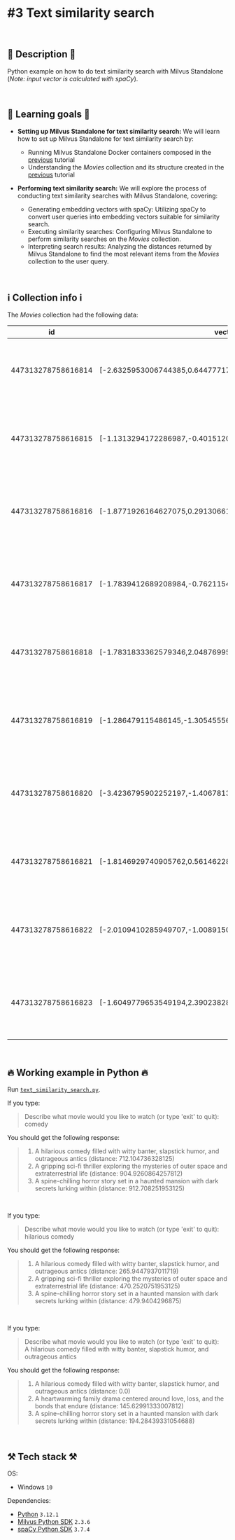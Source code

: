 # #3 Text similarity search

<br>

## 📖 Description 📖

Python example on how to do text similarity search with Milvus Standalone (_Note: input vector is calculated with spaCy_).

<br>

## 🧠 Learning goals 🧠

- **Setting up Milvus Standalone for text similarity search:** We will learn how to set up Milvus Standalone for text similarity search by:

    - Running Milvus Standalone Docker containers composed in the [previous](https://github.com/rokbenko/ai-playground/tree/main/milvus-tutorials/1-Milvus_standalone_starter) tutorial
    - Understanding the *Movies* collection and its structure created in the [previous](https://github.com/rokbenko/ai-playground/tree/main/milvus-tutorials/2-Attu_starter) tutorial

- **Performing text similarity search:** We will explore the process of conducting text similarity searches with Milvus Standalone, covering:

    - Generating embedding vectors with spaCy: Utilizing spaCy to convert user queries into embedding vectors suitable for similarity search.
    - Executing similarity searches: Configuring Milvus Standalone to perform similarity searches on the *Movies* collection.
    - Interpreting search results: Analyzing the distances returned by Milvus Standalone to find the most relevant items from the *Movies* collection to the user query.

<br>

## ℹ️ Collection info ℹ️

The _Movies_ collection had the following data:

| id                 | vector                                                        | description                                                                                 |
| ------------------ | ------------------------------------------------------------- | ------------------------------------------------------------------------------------------- |
| 447313278758616814 | [-2.6325953006744385,0.6447771787643433,-1.0863614082336...]  | A pulse-pounding action film with explosive shootouts and high-octane chases                |
| 447313278758616815 | [-1.1313294172286987,-0.4015120267868042,0.1973861157894...]  | An epic fantasy adventure set in a magical realm with mythical creatures and epic battles   |
| 447313278758616816 | [-1.8771926164627075,0.29130661487579346,-0.9721667170524...] | A gripping sci-fi thriller exploring the mysteries of outer space and extraterrestrial life |
| 447313278758616817 | [-1.7839412689208984,-0.7621154189109802,-2.1959016323089...] | A heartwarming family drama centered around love, loss, and the bonds that endure           |
| 447313278758616818 | [-1.7831833362579346,2.048769950866699,-3.1505572795867...]   | A mind-bending psychological thriller that keeps you on the edge of your seat               |
| 447313278758616819 | [-1.286479115486145,-1.3054555654525757,-0.047333277761...]   | A hilarious comedy filled with witty banter, slapstick humor, and outrageous antics         |
| 447313278758616820 | [-3.4236795902252197,-1.4067813158035278,-0.660962998867...]  | A romantic escapade in the enchanting streets of Paris, weaving tales of love and destiny   |
| 447313278758616821 | [-1.8146929740905762,0.5614622831344604,-1.748036623001...]   | A spine-chilling horror story set in a haunted mansion with dark secrets lurking within     |
| 447313278758616822 | [-2.0109410285949707,-1.0089150667190552,-1.33293139934...]   | A thought-provoking drama delving into the complexities of human relationships and morality |
| 447313278758616823 | [-1.6049779653549194,2.3902382850646973,-2.606891155242...]   | A captivating mystery unfolding in a small town, where every resident has a hidden agenda   |

<br>

## 🔥 Working example in Python 🔥

Run [`text_similarity_search.py`](https://github.com/rokbenko/ai-playground/blob/main/milvus-tutorials/3-Text_similarity_search/text_similarity_search.py).

If you type:

> Describe what movie would you like to watch (or type 'exit' to quit): <br>
> comedy

You should get the following response:

> 1. A hilarious comedy filled with witty banter, slapstick humor, and outrageous antics (distance: 712.104736328125) <br>
> 2. A gripping sci-fi thriller exploring the mysteries of outer space and extraterrestrial life (distance: 904.9260864257812) <br>
> 3. A spine-chilling horror story set in a haunted mansion with dark secrets lurking within (distance: 912.708251953125)

<br>

If you type:

> Describe what movie would you like to watch (or type 'exit' to quit): <br>
> hilarious comedy

You should get the following response:

> 1. A hilarious comedy filled with witty banter, slapstick humor, and outrageous antics (distance: 265.9447937011719) <br>
> 2. A gripping sci-fi thriller exploring the mysteries of outer space and extraterrestrial life (distance: 470.2520751953125) <br>
> 3. A spine-chilling horror story set in a haunted mansion with dark secrets lurking within (distance: 479.9404296875)

<br>

If you type:

> Describe what movie would you like to watch (or type 'exit' to quit): <br>
> A hilarious comedy filled with witty banter, slapstick humor, and outrageous antics

You should get the following response:

> 1. A hilarious comedy filled with witty banter, slapstick humor, and outrageous antics (distance: 0.0) <br>
> 2. A heartwarming family drama centered around love, loss, and the bonds that endure (distance: 145.62991333007812) <br>
> 3. A spine-chilling horror story set in a haunted mansion with dark secrets lurking within (distance: 194.28439331054688)

<br>

## ⚒️ Tech stack ⚒️

OS:

- Windows `10`

Dependencies:

- [Python](https://www.python.org/) `3.12.1`
- [Milvus Python SDK](https://pypi.org/project/pymilvus/) `2.3.6`
- [spaCy Python SDK](https://pypi.org/project/spacy/) `3.7.4`
